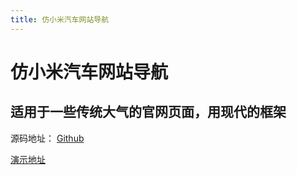 ```yaml
---
title: 仿小米汽车网站导航
---
```


# 仿小米汽车网站导航
## 适用于一些传统大气的官网页面，用现代的框架
源码地址： [Github](https://github.com/WorshipMoon/brilliance.sunling729.top/tree/main/Header/Nav)

[演示地址](https://brilliance.sunling729.top/Nav/xiaomi)
